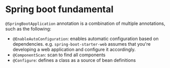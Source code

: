 # Spring boot fundamental

`@SpringBootApplication` annotation is a combination of
multiple annotations, such as the following:

- `@EnableAutoConfiguration`: enables automatic configuration based on dependencies. e.g. `spring-boot-starter-web` assumes that you're developing a web application and configure it accordingly.
- `@ComponentScan`: scan to find all components 
- `@Configure`: defines a class as a source of bean definitions
